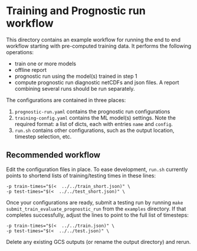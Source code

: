 # Training and Prognostic run workflow

This directory contains an example workflow for running the end to end
workflow starting with pre-computed training data. It performs the following
operations:
- train one or more models
- offline report
- prognostic run using the model(s) trained in step 1
- compute prognostic run diagnostic netCDFs and json files. A report combining
  several runs should be run separately.

The configurations are contained in three places:

1. `prognostic-run.yaml` contains the prognostic run configurations
2. `training-config.yaml` contains the ML model(s) settings. Note the required format:
a list of dicts, each with entries `name` and `config`.
3. `run.sh` contains other configurations, such as the output location,
   timestep selection, etc.


## Recommended workflow

Edit the configuration files in place. To ease development, `run.sh`
currently points to shortend lists of training/testing times in these lines:

    -p train-times="$(<  ../../train_short.json)" \
    -p test-times="$(<  ../../test_short.json)" \


Once your configurations are ready, submit a testing run by running 
`make submit_train_evaluate_prognostic_run` from the `examples` directory. If
that completes successfully, adjust the lines to point to the full list of
timesteps:

    -p train-times="$(<  ../../train.json)" \
    -p test-times="$(<  ../../test.json)" \

Delete any existing GCS outputs (or rename the output directory) and rerun.
